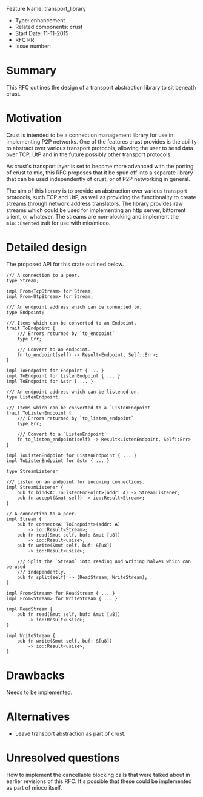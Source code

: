 Feature Name: transport_library
- Type: enhancement
- Related components: crust
- Start Date: 11-11-2015
- RFC PR:
- Issue number:

# Summary

This RFC outlines the design of a transport abstraction library to sit beneath crust.

# Motivation

Crust is intended to be a connection management library for use in implementing
P2P networks. One of the features crust provides is the ability to abstract
over various transport protocols, allowing the user to send data over TCP, UtP
and in the future possibly other transport protocols.

As crust's transport layer is set to become more advanced with the porting of
crust to mio, this RFC proposes that it be spun off into a separate library
that can be used independently of crust, or of P2P networking in general.

The aim of this library is to provide an abstraction over various transport
protocols, such TCP and UtP, as well as providing the functionality to create
streams through network address translators. The library provides raw streams
which could be used for implementing an http server, bittorrent client, or
whatever. The streams are non-blocking and implement the `mio::Evented` trait
for use with mio/mioco.

# Detailed design

The proposed API for this crate outlined below.

```
/// A connection to a peer.
type Stream;

impl From<TcpStream> for Stream;
impl From<UtpStream> for Stream;

/// An endpoint address which can be connected to.
type Endpoint;

/// Items which can be converted to an Endpoint.
trait ToEndpoint {
    /// Errors returned by `to_endpoint`
    type Err;

    /// Convert to an endpoint.
    fn to_endpoint(self) -> Result<Endpoint, Self::Err>;
}

impl ToEndpoint for Endpoint { ... }
impl ToEndpoint for ListenEndpoint { ... }
impl ToEndpoint for &str { ... }

/// An endpoint address which can be listened on.
type ListenEndpoint;

/// Items which can be converted to a `ListenEndpoint`
trait ToListenEndpoint {
    /// Errors returned by `to_listen_endpoint`
    type Err;

    /// Convert to a `ListenEndpoint`
    fn to_listen_endpoint(self) -> Result<ListenEndpoint, Self::Err>
}

impl ToListenEndpoint for ListenEndpoint { ... }
impl ToListenEndpoint for &str { ... }

type StreamListener

/// Listen on an endpoint for incoming connections.
impl StreamListener {
    pub fn bind<A: ToListenEndPoint>(addr: A) -> StreamListener;
    pub fn accept(&mut self) -> io::Result<Stream>;
}

// A connection to a peer.
impl Stream {
    pub fn connect<A: ToEndpoint>(addr: A)
        -> io::Result<Stream>;
    pub fn read(&mut self, buf: &mut [u8])
        -> io::Result<usize>;
    pub fn write(&mut self, buf: &[u8])
        -> io::Result<usize>;

    /// Split the `Stream` into reading and writing halves which can be used
    /// independently.
    pub fn split(self) -> (ReadStream, WriteStream);
}

impl From<Stream> for ReadStream { ... }
impl From<Stream> for WriteStream { ... }

impl ReadStream {
    pub fn read(&mut self, buf: &mut [u8])
        -> io::Result<usize>;
}

impl WriteStream {
    pub fn write(&mut self, buf: &[u8])
        -> io::Result<usize>;
}
```

# Drawbacks

Needs to be implemented.

# Alternatives

* Leave transport abstraction as part of crust.

# Unresolved questions

How to implement the cancellable blocking calls that were talked about in
earlier revisions of this RFC. It's possible that these could be implemented as
part of mioco itself.

